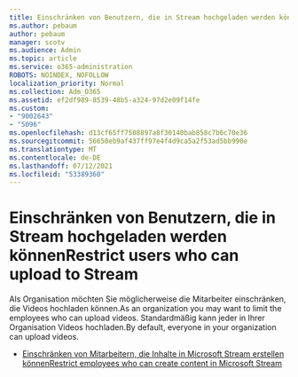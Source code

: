 ```yaml
---
title: Einschränken von Benutzern, die in Stream hochgeladen werden können
ms.author: pebaum
author: pebaum
manager: scotv
ms.audience: Admin
ms.topic: article
ms.service: o365-administration
ROBOTS: NOINDEX, NOFOLLOW
localization_priority: Normal
ms.collection: Adm_O365
ms.assetid: ef2df989-8539-48b5-a324-97d2e09f14fe
ms.custom:
- "9002643"
- "5096"
ms.openlocfilehash: d13cf65ff7508897a8f30140bab858c7b6c70e36
ms.sourcegitcommit: 56650eb9af437ff97e4f4d9ca5a2f53ad5bb990e
ms.translationtype: MT
ms.contentlocale: de-DE
ms.lasthandoff: 07/12/2021
ms.locfileid: "53389360"
---
```

# <a name="restrict-users-who-can-upload-to-stream"></a><span data-ttu-id="975a4-102">Einschränken von Benutzern, die in Stream hochgeladen werden können</span><span class="sxs-lookup"><span data-stu-id="975a4-102">Restrict users who can upload to Stream</span></span>

<span data-ttu-id="975a4-103">Als Organisation möchten Sie möglicherweise die Mitarbeiter einschränken, die Videos hochladen können.</span><span class="sxs-lookup"><span data-stu-id="975a4-103">As an organization you may want to limit the employees who can upload videos.</span></span> <span data-ttu-id="975a4-104">Standardmäßig kann jeder in Ihrer Organisation Videos hochladen.</span><span class="sxs-lookup"><span data-stu-id="975a4-104">By default, everyone in your organization can upload videos.</span></span>

- [<span data-ttu-id="975a4-105">Einschränken von Mitarbeitern, die Inhalte in Microsoft Stream erstellen können</span><span class="sxs-lookup"><span data-stu-id="975a4-105">Restrict employees who can create content in Microsoft Stream</span></span>](/stream/restrict-uploaders)
